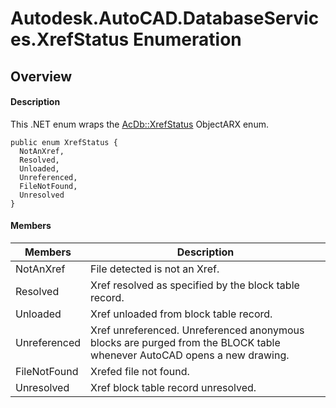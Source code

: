 # Autodesk.AutoCAD.DatabaseServices.XrefStatus Enumeration

## Overview

#### Description
This .NET enum wraps the [AcDb::XrefStatus](AcDb__XrefStatus.md) ObjectARX enum.
```text
public enum XrefStatus {
  NotAnXref,
  Resolved,
  Unloaded,
  Unreferenced,
  FileNotFound,
  Unresolved
}
```

#### Members

| Members | Description |
| --- | --- |
| NotAnXref | File detected is not an Xref. |
| Resolved | Xref resolved as specified by the block table record. |
| Unloaded | Xref unloaded from block table record. |
| Unreferenced | Xref unreferenced. Unreferenced anonymous blocks are purged from the BLOCK table whenever AutoCAD opens a new drawing. |
| FileNotFound | Xrefed file not found. |
| Unresolved | Xref block table record unresolved. |